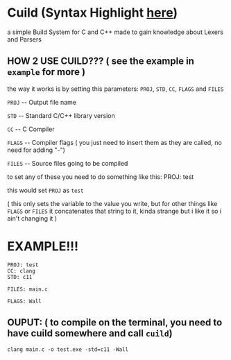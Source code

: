 # Cuild (Syntax Highlight [here](https://github.com/jukeliv/Cuild-Highlight))
a simple Build System for C and C++ made to gain knowledge about Lexers and Parsers

## HOW 2 USE CUILD??? ( see the example in `example` for more )
the way it works is by setting this parameters:
`PROJ`, `STD`, `CC`, `FLAGS` and `FILES`

`PROJ` -- Output file name

`STD` -- Standard C/C++ library version

`CC` -- C Compiler

`FLAGS` -- Compiler flags ( you just need to insert them as they are called, no need for adding "-")

`FILES` -- Source files going to be compiled

to set any of these you need to do something like this:
PROJ: test

this would set `PROJ` as `test`

( this only sets the variable to the value you write, but for other things like `FLAGS` or `FILES` it concatenates that string to it, kinda strange but i like it so i ain't changing it )

# EXAMPLE!!!
``` cuild
PROJ: test
CC: clang
STD: c11

FILES: main.c

FLAGS: Wall
```

##  OUPUT: ( to compile on the terminal, you need to have cuild somewhere and call `cuild`)
`clang main.c -o test.exe -std=c11 -Wall`